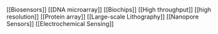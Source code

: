 [[Biosensors]]
[[DNA microarray]]
[[Biochips]]
[[High throughput]]
[[high resolution]]
[[Protein array]]
[[Large-scale Lithography]]
[[Nanopore Sensors]]
[[Electrochemical Sensing]]

